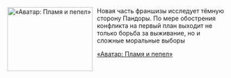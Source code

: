 <!--2025-07-31 08:00:11-->
<div class="yb">
  <div class="rss kino_kino"><a href="https://www.kino-teatr.ru/video/51866/" title="«Аватар: Пламя и пепел»"><img src="https://www.kino-teatr.ru/video/6/6/51866/poster.jpg" width="196" height="147" align="left" hspace="5" style="margin: 0px 10px 0px 5px" alt="«Аватар: Пламя и пепел»"/></a>Новая часть франшизы исследует тёмную сторону Пандоры. По мере обострения конфликта на первый план выходит не только борьба за выживание, но и сложные моральные выборы <p class="titl"><a href="https://www.kino-teatr.ru/video/51866/">«Аватар: Пламя и пепел»</a></p></div>
</div>
